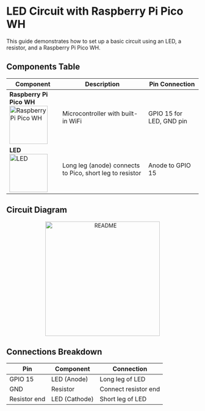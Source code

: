 # LED Circuit with Raspberry Pi Pico WH

This guide demonstrates how to set up a basic circuit using an LED, a resistor, and a Raspberry Pi Pico WH.

## Components Table

| Component           | Description                                         | Pin Connection            |
|---------------------|-----------------------------------------------------|---------------------------|
| **Raspberry Pi Pico WH** <br> <img src="https://path-to-your-image/rp-pico-wh.png" alt="Raspberry Pi Pico WH" width="100">  | Microcontroller with built-in WiFi                  | GPIO 15 for LED, GND pin   |
| **LED** <br> <img src="https://path-to-your-image/led.png" alt="LED" width="100">  | Long leg (anode) connects to Pico, short leg to resistor | Anode to GPIO 15           |

## Circuit Diagram

<div align="center">
  <img src="https://github.com/user-attachments/assets/63f12fa1-1400-4b81-b04c-596395311abe" alt="README" width="300px" height="300px">
</div>

## Connections Breakdown

| **Pin**      | **Component**  | **Connection**       |
|--------------|----------------|----------------------|
| GPIO 15      | LED (Anode)    | Long leg of LED      |
| GND          | Resistor       | Connect resistor end |
| Resistor end | LED (Cathode)  | Short leg of LED     |

